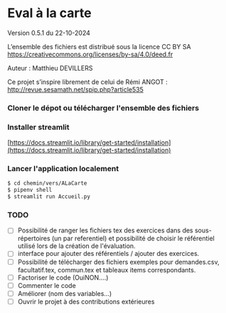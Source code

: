 # Eval à la carte

Version 0.5.1 du 22-10-2024

L’ensemble des fichiers est distribué sous la licence CC BY SA  https://creativecommons.org/licenses/by-sa/4.0/deed.fr

Auteur : Matthieu DEVILLERS

Ce projet s’inspire librement de celui de Rémi ANGOT : http://revue.sesamath.net/spip.php?article535



### Cloner le dépot ou télécharger l'ensemble des fichiers 

### Installer streamlit 

[https://docs.streamlit.io/library/get-started/installation](https://docs.streamlit.io/library/get-started/installation)

### Lancer l'application localement

```bash
$ cd chemin/vers/ALaCarte
$ pipenv shell
$ streamlit run Accueil.py

```

### TODO

* [ ] Possibilité de ranger les fichiers tex des exercices dans des sous-répertoires (un par referentiel) et possibilité de choisir le référentiel utilisé lors de la création de l'évaluation.
* [ ] interface pour ajouter des référentiels / ajouter des exercices.
* [ ] Possibilité de télécharger des fichiers exemples pour demandes.csv, facultatif.tex, commun.tex et tableaux items correspondants. 
* [ ] Factoriser le code (OuiNON....)
* [ ] Commenter le code
* [ ] Améliorer (nom des variables...)
* [ ] Ouvrir le projet à des contributions extérieures
